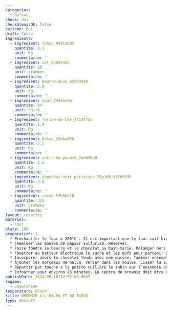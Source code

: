 ```yaml
---
categories:
  - Gateau
check: Oui
checkAlwaysOk: false
cuisson: Oui
draft: false
ingredients:
  - ingredient: tahin_9d513003
    quantite: 1.1
    unit: Kg
    commentaire: ''
  - ingredient: sel_6369338b
    quantite: 28
    unit: grammes
    commentaire: ''
  - ingredient: beurre-doux_6c5403a0
    quantite: 2.8
    unit: Kg
    commentaire: ''
  - ingredient: oeuf_292e5c0b
    quantite: 44
    unit: unité
    commentaire: ''
  - ingredient: farine-de-ble_441477dc
    quantite: 1.4
    unit: Kg
    commentaire: ''
  - ingredient: halva_29dba65b
    quantite: 2.2
    unit: Kg
    commentaire: ''
  - ingredient: sucre-en-poudre_7ad056a9
    quantite: 1.5
    unit: Kg
    commentaire: ''
  - ingredient: chocolat-noir-patissier-70p100_01505098
    quantite: 2.8
    unit: Kg
    commentaire: ''
  - ingredient: cacao_57bbbd10
    quantite: 335
    unit: grammes
    commentaire: ''
layout: recettes
materiel:
  - Four
plate: 100
preparation: |-
  * Préchauffer le four à 200°C : Il est important que le four soit bien chaud lors de l'enfournage car le timing de cuisson est très précis. Donc ne pas zapper pas l'étape du préchauffage ! 
  * Chemiser les moules de papier sulfurisé. Réserver.
  * Faire fondre le beurre et le chocolat au bain-marie. Mélanger hors du feu, jusqu'à obtenir une texture lisse et brillante. Réserver.
  * Fouetter au batteur électrique le sucre et les œufs pour parvenir à une texture claire et crémeuse.
  * Incorporer alors le chocolat fondu avec une maryse. Tamiser ensemble la farine, le sel et le cacao. Les incorporer délicatement, au mélange précédent.
  * Ajouter les morceaux de halva. Verser dans les moules. Lisser la surface.
  * Répartir par touche à la petite cuillère le tahin sur l'ensemble des brownies. Avec un cure-dent ou un pic à brochette, faire des marbrures sur toute la surface de la pâte.
  * Enfourner pour environ 25 minutes. Le centre du brownie doit être à peine saisi quand à sa sortie du four. Ne pas oublier que les gâteaux continuent un peu à cuire, même après être sortis du four ! La texture va se raffermir en refroidissant.
publishDate: 2024-06-18T10:55:00.000Z
regime:
  - vegetarien
temperature: Chaud
title: BROWNIE A L'HALVA ET AU TAHIN
type: dessert
---
```

